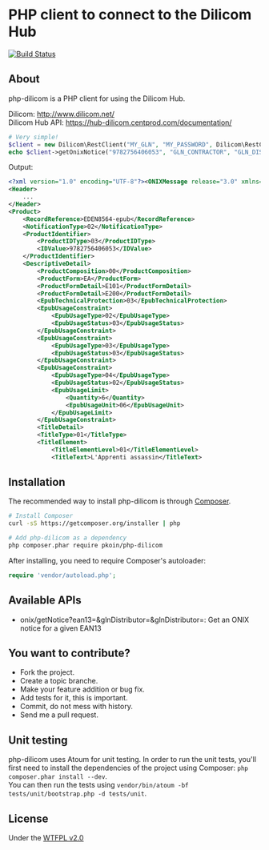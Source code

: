# PHP client to connect to the Dilicom Hub

[![Build Status](https://travis-ci.org/Koin/php-dilicom.png?branch=master)](https://travis-ci.org/Koin/php-dilicom)

## About

php-dilicom is a PHP client for using the Dilicom Hub.

Dilicom: http://www.dilicom.net/  
Dilicom Hub API: https://hub-dilicom.centprod.com/documentation/

```php
# Very simple!
$client = new Dilicom\RestClient("MY_GLN", "MY_PASSWORD", Dilicom\RestClient::ENV_PROD);
echo $client->getOnixNotice("9782756406053", "GLN_CONTRACTOR", "GLN_DISTRIBUTOR");
```

Output:
```xml
<?xml version="1.0" encoding="UTF-8"?><ONIXMessage release="3.0" xmlns="http://www.editeur.org/onix/3.0/reference">
<Header>
    ...
</Header>
<Product>
    <RecordReference>EDEN8564-epub</RecordReference>
    <NotificationType>02</NotificationType>
    <ProductIdentifier>
        <ProductIDType>03</ProductIDType>
        <IDValue>9782756406053</IDValue>
    </ProductIdentifier>
    <DescriptiveDetail>
        <ProductComposition>00</ProductComposition>
        <ProductForm>EA</ProductForm>
        <ProductFormDetail>E101</ProductFormDetail>
        <ProductFormDetail>E200</ProductFormDetail>
        <EpubTechnicalProtection>03</EpubTechnicalProtection>
        <EpubUsageConstraint>
            <EpubUsageType>02</EpubUsageType>
            <EpubUsageStatus>03</EpubUsageStatus>
        </EpubUsageConstraint>
        <EpubUsageConstraint>
            <EpubUsageType>03</EpubUsageType>
            <EpubUsageStatus>03</EpubUsageStatus>
        </EpubUsageConstraint>
        <EpubUsageConstraint>
            <EpubUsageType>04</EpubUsageType>
            <EpubUsageStatus>02</EpubUsageStatus>
            <EpubUsageLimit>
                <Quantity>6</Quantity>
                <EpubUsageUnit>06</EpubUsageUnit>
            </EpubUsageLimit>
        </EpubUsageConstraint>
        <TitleDetail>
        <TitleType>01</TitleType>
        <TitleElement>
            <TitleElementLevel>01</TitleElementLevel>
            <TitleText>L'Apprenti assassin</TitleText>
```

## Installation

The recommended way to install php-dilicom is through [Composer](http://getcomposer.org).

```bash
# Install Composer
curl -sS https://getcomposer.org/installer | php

# Add php-dilicom as a dependency
php composer.phar require pkoin/php-dilicom
```

After installing, you need to require Composer's autoloader:

```php
require 'vendor/autoload.php';
```

## Available APIs

* onix/getNotice?ean13=<ean13>&glnDistributor=<gln>&glnDistributor=<gln>: Get an ONIX notice for a given EAN13

## You want to contribute?

* Fork the project.
* Create a topic branche.
* Make your feature addition or bug fix.
* Add tests for it, this is important.
* Commit, do not mess with history.
* Send me a pull request.

## Unit testing

php-dilicom uses Atoum for unit testing.
In order to run the unit tests, you'll first need to install the dependencies of the project using Composer: `php composer.phar install --dev`.  
You can then run the tests using `vendor/bin/atoum -bf tests/unit/bootstrap.php -d tests/unit`.

## License

Under the [WTFPL v2.0](http://en.wikipedia.org/wiki/WTFPL)
